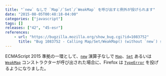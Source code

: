 ```yaml
---
title: "`new` なしで `Map`/`Set`/`WeakMap` を呼び出すと例外が投げられます"
date: "2015-08-05T00:48:18-04:00"
categories: ["javascript"]
tags: []
releases: ["42", "45-esr"]
references:
    - url: "https://bugzilla.mozilla.org/show_bug.cgi?id=1083752"
      title: "Bug 1083752 - Calling Map/Set/WeakMap() (without `new`) should throw"
---
```

ECMAScript 2015 準拠の一環として、[`new`](https://developer.mozilla.org/docs/Web/JavaScript/Reference/Operators/new) 演算子なしで [`Map`](https://developer.mozilla.org/docs/Web/JavaScript/Reference/Global_Objects/Map)、[`Set`](https://developer.mozilla.org/docs/Web/JavaScript/Reference/Global_Objects/Set) あるいは [`WeakMap`](https://developer.mozilla.org/docs/Web/JavaScript/Reference/Global_Objects/WeakMap) コンストラクターが呼び出された場合に、Firefox は [`TypeError`](https://developer.mozilla.org/docs/Web/JavaScript/Reference/Global_Objects/TypeError) を投げるようになりました。
